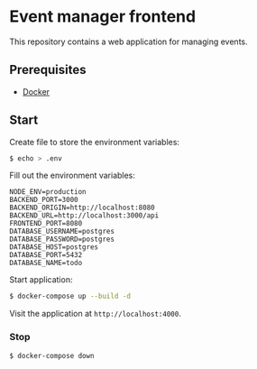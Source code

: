# Event manager frontend

This repository contains a web application for managing events.

## Prerequisites

- [Docker](https://www.docker.com/)

## Start

Create file to store the environment variables:

```bash
$ echo > .env
```

Fill out the environment variables:

```
NODE_ENV=production
BACKEND_PORT=3000
BACKEND_ORIGIN=http://localhost:8080
BACKEND_URL=http://localhost:3000/api
FRONTEND_PORT=8080
DATABASE_USERNAME=postgres
DATABASE_PASSWORD=postgres
DATABASE_HOST=postgres
DATABASE_PORT=5432
DATABASE_NAME=todo
```

Start application:

```bash
$ docker-compose up --build -d
```

Visit the application at `http://localhost:4000`.

### Stop

```bash
$ docker-compose down
```
